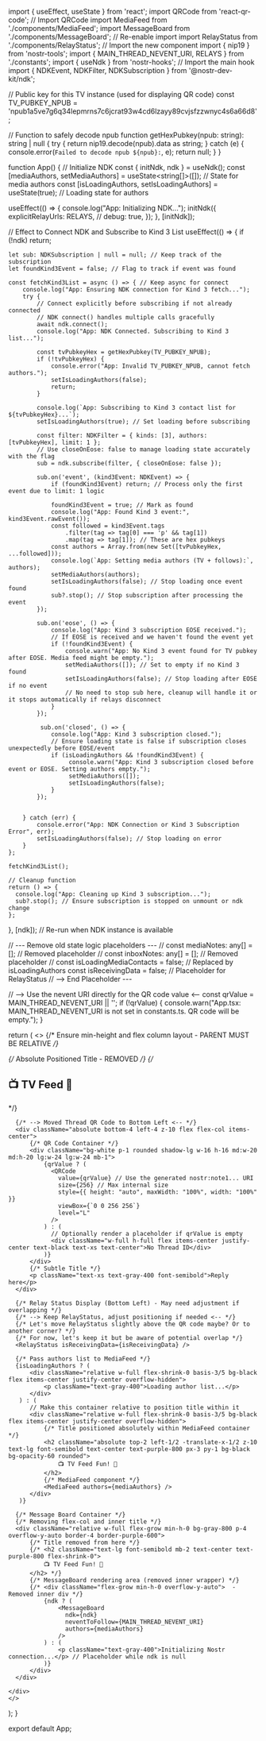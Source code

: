 import { useEffect, useState } from 'react';
import QRCode from 'react-qr-code'; // Import QRCode
import MediaFeed from './components/MediaFeed';
import MessageBoard from './components/MessageBoard'; // Re-enable import
import RelayStatus from './components/RelayStatus'; // Import the new component
import { nip19 } from 'nostr-tools';
import { MAIN_THREAD_NEVENT_URI, RELAYS } from './constants';
import { useNdk } from 'nostr-hooks'; // Import the main hook
import { NDKEvent, NDKFilter, NDKSubscription } from '@nostr-dev-kit/ndk';

// Public key for this TV instance (used for displaying QR code)
const TV_PUBKEY_NPUB = 'npub1a5ve7g6q34lepmrns7c6jcrat93w4cd6lzayy89cvjsfzzwnyc4s6a66d8';

// Function to safely decode npub
function getHexPubkey(npub: string): string | null {
    try {
        return nip19.decode(npub).data as string;
    } catch (e) {
        console.error(`Failed to decode npub ${npub}:`, e);
        return null;
    }
}

function App() {
  // Initialize NDK
  const { initNdk, ndk } = useNdk();
  const [mediaAuthors, setMediaAuthors] = useState<string[]>([]); // State for media authors
  const [isLoadingAuthors, setIsLoadingAuthors] = useState<boolean>(true); // Loading state for authors

  useEffect(() => {
    console.log("App: Initializing NDK...");
    initNdk({
      explicitRelayUrls: RELAYS,
      // debug: true,
    });
  }, [initNdk]);

  // Effect to Connect NDK and Subscribe to Kind 3 List
  useEffect(() => {
    if (!ndk) return;

    let sub: NDKSubscription | null = null; // Keep track of the subscription
    let foundKind3Event = false; // Flag to track if event was found

    const fetchKind3List = async () => { // Keep async for connect
        console.log("App: Ensuring NDK connection for Kind 3 fetch...");
        try {
            // Connect explicitly before subscribing if not already connected
            // NDK connect() handles multiple calls gracefully
            await ndk.connect();
            console.log("App: NDK Connected. Subscribing to Kind 3 list...");

            const tvPubkeyHex = getHexPubkey(TV_PUBKEY_NPUB);
            if (!tvPubkeyHex) {
                console.error("App: Invalid TV_PUBKEY_NPUB, cannot fetch authors.");
                setIsLoadingAuthors(false);
                return;
            }

            console.log(`App: Subscribing to Kind 3 contact list for ${tvPubkeyHex}...`);
            setIsLoadingAuthors(true); // Set loading before subscribing

            const filter: NDKFilter = { kinds: [3], authors: [tvPubkeyHex], limit: 1 };
            // Use closeOnEose: false to manage loading state accurately with the flag
            sub = ndk.subscribe(filter, { closeOnEose: false });

            sub.on('event', (kind3Event: NDKEvent) => {
                if (foundKind3Event) return; // Process only the first event due to limit: 1 logic

                foundKind3Event = true; // Mark as found
                console.log("App: Found Kind 3 event:", kind3Event.rawEvent());
                const followed = kind3Event.tags
                    .filter(tag => tag[0] === 'p' && tag[1])
                    .map(tag => tag[1]); // These are hex pubkeys
                const authors = Array.from(new Set([tvPubkeyHex, ...followed]));
                console.log(`App: Setting media authors (TV + follows):`, authors);
                setMediaAuthors(authors);
                setIsLoadingAuthors(false); // Stop loading once event found
                sub?.stop(); // Stop subscription after processing the event
            });

            sub.on('eose', () => {
                console.log("App: Kind 3 subscription EOSE received.");
                // If EOSE is received and we haven't found the event yet
                if (!foundKind3Event) {
                    console.warn("App: No Kind 3 event found for TV pubkey after EOSE. Media feed might be empty.");
                    setMediaAuthors([]); // Set to empty if no Kind 3 found
                    setIsLoadingAuthors(false); // Stop loading after EOSE if no event
                    // No need to stop sub here, cleanup will handle it or it stops automatically if relays disconnect
                }
            });

             sub.on('closed', () => {
                console.log("App: Kind 3 subscription closed.");
                // Ensure loading state is false if subscription closes unexpectedly before EOSE/event
                if (isLoadingAuthors && !foundKind3Event) {
                     console.warn("App: Kind 3 subscription closed before event or EOSE. Setting authors empty.");
                     setMediaAuthors([]);
                     setIsLoadingAuthors(false);
                }
            });


        } catch (err) {
            console.error("App: NDK Connection or Kind 3 Subscription Error", err);
            setIsLoadingAuthors(false); // Stop loading on error
        }
    };

    fetchKind3List();

    // Cleanup function
    return () => {
      console.log("App: Cleaning up Kind 3 subscription...");
      sub?.stop(); // Ensure subscription is stopped on unmount or ndk change
    };

  }, [ndk]); // Re-run when NDK instance is available

  // --- Remove old state logic placeholders ---
  // const mediaNotes: any[] = []; // Removed placeholder
  // const inboxNotes: any[] = []; // Removed placeholder
  // const isLoadingMediaContacts = false; // Replaced by isLoadingAuthors
  const isReceivingData = false; // Placeholder for RelayStatus
  // --> End Placeholder ---

  // --> Use the nevent URI directly for the QR code value <--
  const qrValue = MAIN_THREAD_NEVENT_URI || '';
  if (!qrValue) {
      console.warn("App.tsx: MAIN_THREAD_NEVENT_URI is not set in constants.ts. QR code will be empty.");
  }

  return (
    <>
    {/* Ensure min-height and flex column layout - PARENT MUST BE RELATIVE */}
    <div className="relative flex flex-col min-h-screen h-screen bg-gray-900 text-white">
      {/* Absolute Positioned Title - REMOVED */}
      {/* <h2 className="absolute top-4 left-1/2 -translate-x-1/2 z-20 text-lg font-semibold text-center text-purple-800 px-4 py-1 bg-gray-900 bg-opacity-75 rounded">
       📺 TV Feed 🎉
      </h2> */}

      {/* --> Moved Thread QR Code to Bottom Left <-- */}
      <div className="absolute bottom-4 left-4 z-10 flex flex-col items-center">
          {/* QR Code Container */}
          <div className="bg-white p-1 rounded shadow-lg w-16 h-16 md:w-20 md:h-20 lg:w-24 lg:w-24 mb-1">
              {qrValue ? (
                <QRCode
                  value={qrValue} // Use the generated nostr:note1... URI
                  size={256} // Max internal size
                  style={{ height: "auto", maxWidth: "100%", width: "100%" }}
                  viewBox={`0 0 256 256`}
                  level="L"
                />
              ) : (
                // Optionally render a placeholder if qrValue is empty
                <div className="w-full h-full flex items-center justify-center text-black text-xs text-center">No Thread ID</div>
              )}
          </div>
          {/* Subtle Title */}
          <p className="text-xs text-gray-400 font-semibold">Reply here</p>
      </div>

      {/* Relay Status Display (Bottom Left) - May need adjustment if overlapping */}
      {/* --> Keep RelayStatus, adjust positioning if needed <-- */}
      {/* Let's move RelayStatus slightly above the QR code maybe? Or to another corner? */}
      {/* For now, let's keep it but be aware of potential overlap */}
      <RelayStatus isReceivingData={isReceivingData} />

      {/* Pass authors list to MediaFeed */}
      {isLoadingAuthors ? (
          <div className="relative w-full flex-shrink-0 basis-3/5 bg-black flex items-center justify-center overflow-hidden">
              <p className="text-gray-400">Loading author list...</p>
          </div>
       ) : (
          // Make this container relative to position title within it
          <div className="relative w-full flex-shrink-0 basis-3/5 bg-black flex items-center justify-center overflow-hidden">
              {/* Title positioned absolutely within MediaFeed container */}
              <h2 className="absolute top-2 left-1/2 -translate-x-1/2 z-10 text-lg font-semibold text-center text-purple-800 px-3 py-1 bg-black bg-opacity-60 rounded">
                  📺 TV Feed Fun! 🎉
              </h2>
              {/* MediaFeed component */}
              <MediaFeed authors={mediaAuthors} />
          </div>
       )}

      {/* Message Board Container */}
      {/* Removing flex-col and inner title */}
      <div className="relative w-full flex-grow min-h-0 bg-gray-800 p-4 overflow-y-auto border-4 border-purple-600">
          {/* Title removed from here */}
          {/* <h2 className="text-lg font-semibold mb-2 text-center text-purple-800 flex-shrink-0">
              📺 TV Feed Fun! 🎉
          </h2> */}
          {/* MessageBoard rendering area (removed inner wrapper) */}
          {/* <div className="flex-grow min-h-0 overflow-y-auto">  - Removed inner div */}
              {ndk ? (
                  <MessageBoard 
                    ndk={ndk} 
                    neventToFollow={MAIN_THREAD_NEVENT_URI} 
                    authors={mediaAuthors}
                  />
              ) : (
                  <p className="text-gray-400">Initializing Nostr connection...</p> // Placeholder while ndk is null
              )}
          </div>
      </div>

    </div>
    </>
  );
}

export default App;
